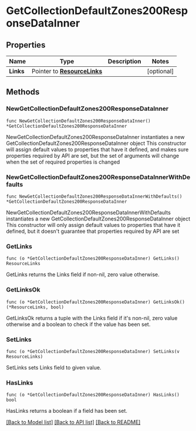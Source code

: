 # GetCollectionDefaultZones200ResponseDataInner

## Properties

Name | Type | Description | Notes
------------ | ------------- | ------------- | -------------
**Links** | Pointer to [**ResourceLinks**](ResourceLinks.md) |  | [optional] 

## Methods

### NewGetCollectionDefaultZones200ResponseDataInner

`func NewGetCollectionDefaultZones200ResponseDataInner() *GetCollectionDefaultZones200ResponseDataInner`

NewGetCollectionDefaultZones200ResponseDataInner instantiates a new GetCollectionDefaultZones200ResponseDataInner object
This constructor will assign default values to properties that have it defined,
and makes sure properties required by API are set, but the set of arguments
will change when the set of required properties is changed

### NewGetCollectionDefaultZones200ResponseDataInnerWithDefaults

`func NewGetCollectionDefaultZones200ResponseDataInnerWithDefaults() *GetCollectionDefaultZones200ResponseDataInner`

NewGetCollectionDefaultZones200ResponseDataInnerWithDefaults instantiates a new GetCollectionDefaultZones200ResponseDataInner object
This constructor will only assign default values to properties that have it defined,
but it doesn't guarantee that properties required by API are set

### GetLinks

`func (o *GetCollectionDefaultZones200ResponseDataInner) GetLinks() ResourceLinks`

GetLinks returns the Links field if non-nil, zero value otherwise.

### GetLinksOk

`func (o *GetCollectionDefaultZones200ResponseDataInner) GetLinksOk() (*ResourceLinks, bool)`

GetLinksOk returns a tuple with the Links field if it's non-nil, zero value otherwise
and a boolean to check if the value has been set.

### SetLinks

`func (o *GetCollectionDefaultZones200ResponseDataInner) SetLinks(v ResourceLinks)`

SetLinks sets Links field to given value.

### HasLinks

`func (o *GetCollectionDefaultZones200ResponseDataInner) HasLinks() bool`

HasLinks returns a boolean if a field has been set.


[[Back to Model list]](../README.md#documentation-for-models) [[Back to API list]](../README.md#documentation-for-api-endpoints) [[Back to README]](../README.md)


